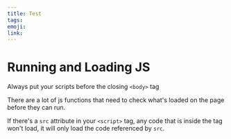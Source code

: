 ```yaml
---
title: Test
tags:
emoji:
link:
---
```


# Running and Loading JS

Always put your scripts before the closing `<body>` tag

There are a lot of js functions that need to check what's loaded on the page before they can run.

If there's a `src` attribute in your `<script>` tag, any code that is inside the tag won't load, it will only load the code referenced by `src`.
